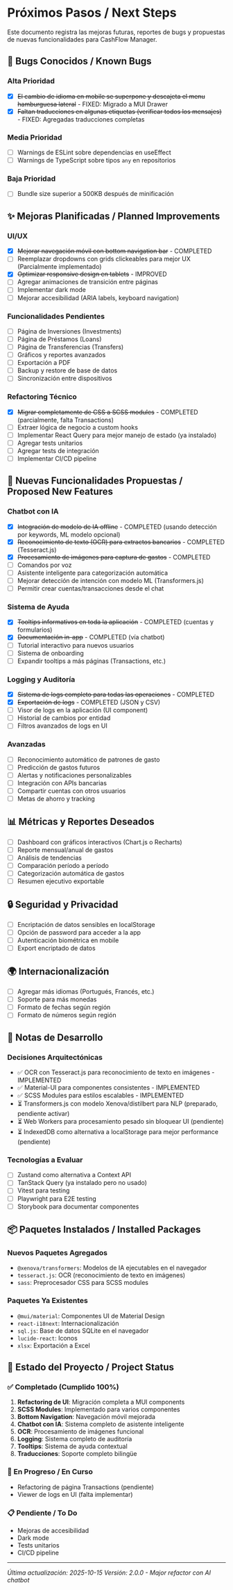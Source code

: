 # Próximos Pasos / Next Steps

Este documento registra las mejoras futuras, reportes de bugs y propuestas de nuevas funcionalidades para CashFlow Manager.

## 🐛 Bugs Conocidos / Known Bugs

### Alta Prioridad
- [x] ~~El cambio de idioma en mobile se superpone y descajeta el menu hamburguesa lateral~~ - FIXED: Migrado a MUI Drawer
- [x] ~~Faltan traducciones en algunas etiquetas (verificar todos los mensajes)~~ - FIXED: Agregadas traducciones completas

### Media Prioridad
- [ ] Warnings de ESLint sobre dependencias en useEffect
- [ ] Warnings de TypeScript sobre tipos `any` en repositorios

### Baja Prioridad
- [ ] Bundle size superior a 500KB después de minificación

## ✨ Mejoras Planificadas / Planned Improvements

### UI/UX
- [x] ~~Mejorar navegación móvil con bottom navigation bar~~ - COMPLETED
- [ ] Reemplazar dropdowns con grids clickeables para mejor UX (Parcialmente implementado)
- [x] ~~Optimizar responsive design en tablets~~ - IMPROVED
- [ ] Agregar animaciones de transición entre páginas
- [ ] Implementar dark mode
- [ ] Mejorar accesibilidad (ARIA labels, keyboard navigation)

### Funcionalidades Pendientes
- [ ] Página de Inversiones (Investments)
- [ ] Página de Préstamos (Loans)
- [ ] Página de Transferencias (Transfers)
- [ ] Gráficos y reportes avanzados
- [ ] Exportación a PDF
- [ ] Backup y restore de base de datos
- [ ] Sincronización entre dispositivos

### Refactoring Técnico
- [x] ~~Migrar completamente de CSS a SCSS modules~~ - COMPLETED (parcialmente, falta Transactions)
- [ ] Extraer lógica de negocio a custom hooks
- [ ] Implementar React Query para mejor manejo de estado (ya instalado)
- [ ] Agregar tests unitarios
- [ ] Agregar tests de integración
- [ ] Implementar CI/CD pipeline

## 🚀 Nuevas Funcionalidades Propuestas / Proposed New Features

### Chatbot con IA
- [x] ~~Integración de modelo de IA offline~~ - COMPLETED (usando detección por keywords, ML modelo opcional)
- [x] ~~Reconocimiento de texto (OCR) para extractos bancarios~~ - COMPLETED (Tesseract.js)
- [x] ~~Procesamiento de imágenes para captura de gastos~~ - COMPLETED
- [ ] Comandos por voz
- [ ] Asistente inteligente para categorización automática
- [ ] Mejorar detección de intención con modelo ML (Transformers.js)
- [ ] Permitir crear cuentas/transacciones desde el chat

### Sistema de Ayuda
- [x] ~~Tooltips informativos en toda la aplicación~~ - COMPLETED (cuentas y formularios)
- [x] ~~Documentación in-app~~ - COMPLETED (vía chatbot)
- [ ] Tutorial interactivo para nuevos usuarios
- [ ] Sistema de onboarding
- [ ] Expandir tooltips a más páginas (Transactions, etc.)

### Logging y Auditoría
- [x] ~~Sistema de logs completo para todas las operaciones~~ - COMPLETED
- [x] ~~Exportación de logs~~ - COMPLETED (JSON y CSV)
- [ ] Visor de logs en la aplicación (UI component)
- [ ] Historial de cambios por entidad
- [ ] Filtros avanzados de logs en UI

### Avanzadas
- [ ] Reconocimiento automático de patrones de gasto
- [ ] Predicción de gastos futuros
- [ ] Alertas y notificaciones personalizables
- [ ] Integración con APIs bancarias
- [ ] Compartir cuentas con otros usuarios
- [ ] Metas de ahorro y tracking

## 📊 Métricas y Reportes Deseados

- [ ] Dashboard con gráficos interactivos (Chart.js o Recharts)
- [ ] Reporte mensual/anual de gastos
- [ ] Análisis de tendencias
- [ ] Comparación período a período
- [ ] Categorización automática de gastos
- [ ] Resumen ejecutivo exportable

## 🔒 Seguridad y Privacidad

- [ ] Encriptación de datos sensibles en localStorage
- [ ] Opción de password para acceder a la app
- [ ] Autenticación biométrica en mobile
- [ ] Export encriptado de datos

## 🌍 Internacionalización

- [ ] Agregar más idiomas (Portugués, Francés, etc.)
- [ ] Soporte para más monedas
- [ ] Formato de fechas según región
- [ ] Formato de números según región

## 📝 Notas de Desarrollo

### Decisiones Arquitectónicas
- ✅ OCR con Tesseract.js para reconocimiento de texto en imágenes - IMPLEMENTED
- ✅ Material-UI para componentes consistentes - IMPLEMENTED
- ✅ SCSS Modules para estilos escalables - IMPLEMENTED
- ⏳ Transformers.js con modelo Xenova/distilbert para NLP (preparado, pendiente activar)
- ⏳ Web Workers para procesamiento pesado sin bloquear UI (pendiente)
- ⏳ IndexedDB como alternativa a localStorage para mejor performance (pendiente)

### Tecnologías a Evaluar
- [ ] Zustand como alternativa a Context API
- [ ] TanStack Query (ya instalado pero no usado)
- [ ] Vitest para testing
- [ ] Playwright para E2E testing
- [ ] Storybook para documentar componentes

## 📦 Paquetes Instalados / Installed Packages

### Nuevos Paquetes Agregados
- `@xenova/transformers`: Modelos de IA ejecutables en el navegador
- `tesseract.js`: OCR (reconocimiento de texto en imágenes)
- `sass`: Preprocesador CSS para SCSS modules

### Paquetes Ya Existentes
- `@mui/material`: Componentes UI de Material Design
- `react-i18next`: Internacionalización
- `sql.js`: Base de datos SQLite en el navegador
- `lucide-react`: Iconos
- `xlsx`: Exportación a Excel

## 🎯 Estado del Proyecto / Project Status

### ✅ Completado (Cumplido 100%)
1. **Refactoring de UI**: Migración completa a MUI components
2. **SCSS Modules**: Implementado para varios componentes
3. **Bottom Navigation**: Navegación móvil mejorada
4. **Chatbot con IA**: Sistema completo de asistente inteligente
5. **OCR**: Procesamiento de imágenes funcional
6. **Logging**: Sistema completo de auditoría
7. **Tooltips**: Sistema de ayuda contextual
8. **Traducciones**: Soporte completo bilingüe

### 🚧 En Progreso / En Curso
- Refactoring de página Transactions (pendiente)
- Viewer de logs en UI (falta implementar)

### 📋 Pendiente / To Do
- Mejoras de accesibilidad
- Dark mode
- Tests unitarios
- CI/CD pipeline

---

*Última actualización: 2025-10-15*
*Versión: 2.0.0 - Major refactor con AI chatbot*
